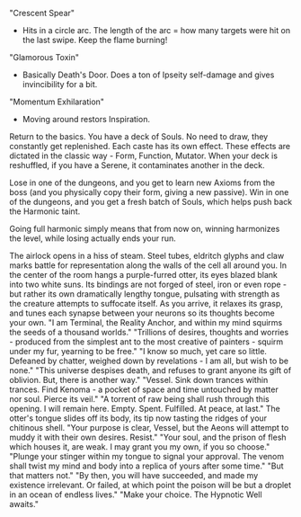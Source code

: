 "Crescent Spear"
- Hits in a circle arc. The length of the arc = how many targets were hit on the last swipe.
Keep the flame burning!

"Glamorous Toxin"
- Basically Death's Door. Does a ton of Ipseity self-damage and gives invincibility for a bit.

"Momentum Exhilaration"
- Moving around restors Inspiration.

Return to the basics. You have a deck of Souls. No need to draw, they constantly get replenished.
Each caste has its own effect. These effects are dictated in the classic way - Form, Function, Mutator.
When your deck is reshuffled, if you have a Serene, it contaminates another in the deck.

Lose in one of the dungeons, and you get to learn new Axioms from the boss (and you physically copy their form, giving a new passive).
Win in one of the dungeons, and you get a fresh batch of Souls, which helps push back the Harmonic taint.

Going full harmonic simply means that from now on, winning harmonizes the level, while losing actually ends your run.

The airlock opens in a hiss of steam.
Steel tubes, eldritch glyphs and claw marks battle for representation along the walls of the cell all around you.
In the center of the room hangs a purple-furred otter, its eyes blazed blank into two white suns.
Its bindings are not forged of steel, iron or even rope - but rather its own dramatically lengthy tongue, pulsating with strength as the creature attempts to suffocate itself.
As you arrive, it relaxes its grasp, and tunes each synapse between your neurons so its thoughts become your own.
"I am Terminal, the Reality Anchor, and within my mind squirms the seeds of a thousand worlds."
"Trillions of desires, thoughts and worries - produced from the simplest ant to the most creative of painters - squirm under my fur, yearning to be free."
"I know so much, yet care so little. Defeaned by chatter, weighed down by revelations - I am all, but wish to be none."
"This universe despises death, and refuses to grant anyone its gift of oblivion. But, there is another way."
"Vessel. Sink down trances within trances. Find Kenoma - a pocket of space and time untouched by matter nor soul. Pierce its veil."
"A torrent of raw being shall rush through this opening. I will remain here. Empty. Spent. Fulfilled. At peace, at last."
The otter's tongue slides off its body, its tip now tasting the ridges of your chitinous shell.
"Your purpose is clear, Vessel, but the Aeons will attempt to muddy it with their own desires. Resist."
"Your soul, and the prison of flesh which houses it, are weak. I may grant you my own, if you so choose."
"Plunge your stinger within my tongue to signal your approval. The venom shall twist my mind and body into a replica of yours after some time."
"But that matters not."
"By then, you will have succeeded, and made my existence irrelevant. Or failed, at which point the poison will be but a droplet in an ocean of endless lives."
"Make your choice. The Hypnotic Well awaits."


